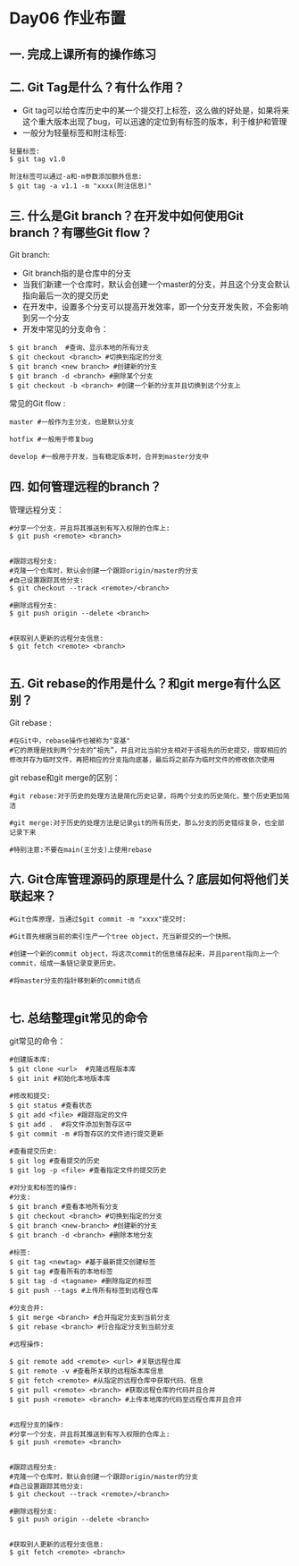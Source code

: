 # Day06 作业布置

## 一. 完成上课所有的操作练习







## 二. Git Tag是什么？有什么作用？

* Git tag可以给仓库历史中的某一个提交打上标签，这么做的好处是，如果将来这个重大版本出现了bug，可以迅速的定位到有标签的版本，利于维护和管理
* 一般分为轻量标签和附注标签:

``` shell
轻量标签:
$ git tag v1.0

附注标签可以通过-a和-m参数添加额外信息:
$ git tag -a v1.1 -m "xxxx(附注信息)"
```





## 三. 什么是Git branch？在开发中如何使用Git branch？有哪些Git flow？

Git branch:

* Git branch指的是仓库中的分支
* 当我们新建一个仓库时，默认会创建一个master的分支，并且这个分支会默认指向最后一次的提交历史
* 在开发中，设置多个分支可以提高开发效率，即一个分支开发失败，不会影响到另一个分支
* 开发中常见的分支命令：

``` shell
$ git branch  #查询、显示本地的所有分支
$ git checkout <branch> #切换到指定的分支
$ git branch <new branch> #创建新的分支
$ git branch -d <branch> #删除某个分支
$ git checkout -b <branch> #创建一个新的分支并且切换到这个分支上
```



常见的Git flow :

``` shell
master #一般作为主分支，也是默认分支
```

``` shell
hotfix #一般用于修复bug
```

``` shell
develop #一般用于开发，当有稳定版本时，合并到master分支中
```



## 四. 如何管理远程的branch？

管理远程分支：

``` shell
#分享一个分支，并且将其推送到有写入权限的仓库上:
$ git push <remote> <branch>


#跟踪远程分支:
#克隆一个仓库时，默认会创建一个跟踪origin/master的分支
#自己设置跟踪其他分支:
$ git checkout --track <remote>/<branch>

#删除远程分支:
$ git push origin --delete <branch>


#获取别人更新的远程分支信息:
$ git fetch <remote> <branch>


```





## 五. Git rebase的作用是什么？和git merge有什么区别？

Git rebase :

``` shell
#在Git中，rebase操作也被称为"变基"
#它的原理是找到两个分支的“祖先”，并且对比当前分支相对于该祖先的历史提交，提取相应的修改并存为临时文件，再把相应的分支指向底基，最后将之前存为临时文件的修改依次使用
```



git rebase和git merge的区别：

``` shell
#git rebase:对于历史的处理方法是简化历史记录，将两个分支的历史简化，整个历史更加简洁

#git merge:对于历史的处理方法是记录git的所有历史，那么分支的历史错综复杂，也全部记录下来

#特别注意:不要在main(主分支)上使用rebase
```





## 六. Git仓库管理源码的原理是什么？底层如何将他们关联起来？

``` shell
#Git仓库原理，当通过$git commit -m "xxxx"提交时:

#Git首先根据当前的索引生产一个tree object，充当新提交的一个快照。

#创建一个新的commit object，将这次commit的信息储存起来，并且parent指向上一个commit，组成一条链记录变更历史。

#将master分支的指针移到新的commit结点


```



## 七. 总结整理git常见的命令

git常见的命令：

``` shell
#创建版本库:
$ git clone <url>  #克隆远程版本库
$ git init #初始化本地版本库

#修改和提交:
$ git status #查看状态
$ git add <file> #跟踪指定的文件
$ git add .  #将文件添加到暂存区中
$ git commit -m #将暂存区的文件进行提交更新

#查看提交历史:
$ git log #查看提交的历史
$ git log -p <file> #查看指定文件的提交历史

#对分支和标签的操作:
#分支:
$ git branch #查看本地所有分支
$ git checkout <branch> #切换到指定的分支
$ git branch <new-branch> #创建新的分支
$ git branch -d <branch> #删除本地分支

#标签:
$ git tag <newtag> #基于最新提交创建标签
$ git tag #查看所有的本地标签
$ git tag -d <tagname> #删除指定的标签
$ git push --tags #上传所有标签到远程仓库

#分支合并:
$ git merge <branch> #合并指定分支到当前分支
$ git rebase <branch> #衍合指定分支到当前分支

#远程操作:

$ git remote add <remote> <url> #关联远程仓库
$ git remote -v #查看所关联的远程版本库信息
$ git fetch <remote> #从指定的远程仓库中获取代码、信息
$ git pull <remote> <branch> #获取远程仓库的代码并且合并
$ git push <remote> <branch> #上传本地库的代码至远程仓库并且合并


#远程分支的操作:
#分享一个分支，并且将其推送到有写入权限的仓库上:
$ git push <remote> <branch>


#跟踪远程分支:
#克隆一个仓库时，默认会创建一个跟踪origin/master的分支
#自己设置跟踪其他分支:
$ git checkout --track <remote>/<branch>

#删除远程分支:
$ git push origin --delete <branch>


#获取别人更新的远程分支信息:
$ git fetch <remote> <branch>



```


















































